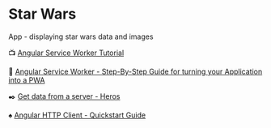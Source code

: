 # Star Wars

App - displaying star wars data and images 

:tv: [Angular Service Worker Tutorial](https://youtu.be/5YtNQJQu31Y)

:closed_book: [Angular Service Worker - Step-By-Step Guide for turning your Application into a PWA](https://blog.angular-university.io/angular-service-worker/)

:black_nib:  [Get data from a server - Heros ](https://angular.io/tutorial/toh-pt6#get-data-from-a-server)

:spades: [Angular HTTP Client - Quickstart Guide](https://blog.angular-university.io/angular-http/)

